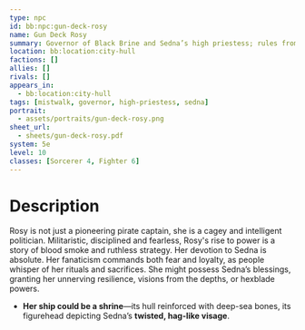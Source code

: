 ```yaml
---
type: npc
id: bb:npc:gun-deck-rosy
name: Gun Deck Rosy
summary: Governor of Black Brine and Sedna’s high priestess; rules from City Hull with iron poise and ritual scars.
location: bb:location:city-hull
factions: []
allies: []
rivals: []
appears_in:
  - bb:location:city-hull
tags: [mistwalk, governor, high-priestess, sedna]
portrait: 
  - assets/portraits/gun-deck-rosy.png
sheet_url: 
  - sheets/gun-deck-rosy.pdf
system: 5e
level: 10
classes: [Sorcerer 4, Fighter 6]
---
```



# Description
Rosy is not just a pioneering pirate captain, she is a cagey and intelligent politician. Militaristic, disciplined and fearless, Rosy's rise to power is a story of blood smoke and ruthless strategy. Her devotion to Sedna is absolute. Her fanaticism commands both fear and loyalty, as people whisper of her rituals and sacrifices. She might possess Sedna’s blessings, granting her unnerving resilience, visions from the depths, or hexblade powers.

- **Her ship could be a shrine**—its hull reinforced with deep-sea bones, its figurehead depicting Sedna’s **twisted, hag-like visage**.


